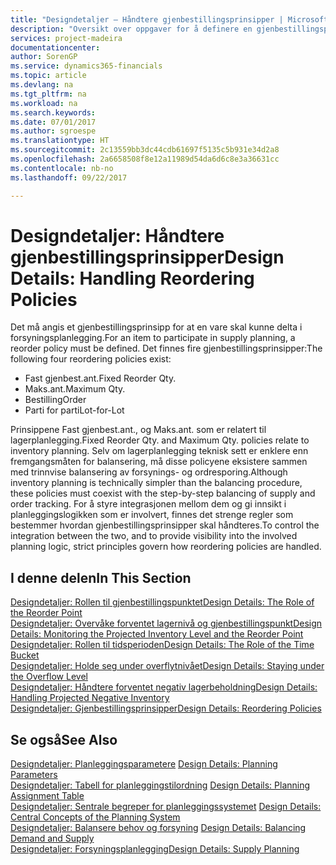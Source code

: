 ```yaml
---
title: "Designdetaljer – Håndtere gjenbestillingsprinsipper | Microsoft-dokumentasjon"
description: "Oversikt over oppgaver for å definere en gjenbestillingspolicy ved forsyningsplanlegging."
services: project-madeira
documentationcenter: 
author: SorenGP
ms.service: dynamics365-financials
ms.topic: article
ms.devlang: na
ms.tgt_pltfrm: na
ms.workload: na
ms.search.keywords: 
ms.date: 07/01/2017
ms.author: sgroespe
ms.translationtype: HT
ms.sourcegitcommit: 2c13559bb3dc44cdb61697f5135c5b931e34d2a8
ms.openlocfilehash: 2a6658508f8e12a11989d54da6d6c8e3a36631cc
ms.contentlocale: nb-no
ms.lasthandoff: 09/22/2017

---
```

# <a name="design-details-handling-reordering-policies"></a><span data-ttu-id="27cf0-103">Designdetaljer: Håndtere gjenbestillingsprinsipper</span><span class="sxs-lookup"><span data-stu-id="27cf0-103">Design Details: Handling Reordering Policies</span></span>
<span data-ttu-id="27cf0-104">Det må angis et gjenbestillingsprinsipp for at en vare skal kunne delta i forsyningsplanlegging.</span><span class="sxs-lookup"><span data-stu-id="27cf0-104">For an item to participate in supply planning, a reorder policy must be defined.</span></span> <span data-ttu-id="27cf0-105">Det finnes fire gjenbestillingsprinsipper:</span><span class="sxs-lookup"><span data-stu-id="27cf0-105">The following four reordering policies exist:</span></span>  
  
* <span data-ttu-id="27cf0-106">Fast gjenbest.ant.</span><span class="sxs-lookup"><span data-stu-id="27cf0-106">Fixed Reorder Qty.</span></span>  
* <span data-ttu-id="27cf0-107">Maks.ant.</span><span class="sxs-lookup"><span data-stu-id="27cf0-107">Maximum Qty.</span></span>  
* <span data-ttu-id="27cf0-108">Bestilling</span><span class="sxs-lookup"><span data-stu-id="27cf0-108">Order</span></span>  
* <span data-ttu-id="27cf0-109">Parti for parti</span><span class="sxs-lookup"><span data-stu-id="27cf0-109">Lot-for-Lot</span></span>  
  
<span data-ttu-id="27cf0-110">Prinsippene Fast gjenbest.ant., og Maks.ant. som er relatert til lagerplanlegging.</span><span class="sxs-lookup"><span data-stu-id="27cf0-110">Fixed Reorder Qty. and Maximum Qty. policies relate to inventory planning.</span></span> <span data-ttu-id="27cf0-111">Selv om lagerplanlegging teknisk sett er enklere enn fremgangsmåten for balansering, må disse policyene eksistere sammen med trinnvise balansering av forsynings- og ordresporing.</span><span class="sxs-lookup"><span data-stu-id="27cf0-111">Although inventory planning is technically simpler than the balancing procedure, these policies must coexist with the step-by-step balancing of supply and order tracking.</span></span> <span data-ttu-id="27cf0-112">For å styre integrasjonen mellom dem og gi innsikt i planleggingslogikken som er involvert, finnes det strenge regler som bestemmer hvordan gjenbestillingsprinsipper skal håndteres.</span><span class="sxs-lookup"><span data-stu-id="27cf0-112">To control the integration between the two, and to provide visibility into the involved planning logic, strict principles govern how reordering policies are handled.</span></span>  
  
## <a name="in-this-section"></a><span data-ttu-id="27cf0-113">I denne delen</span><span class="sxs-lookup"><span data-stu-id="27cf0-113">In This Section</span></span>  
[<span data-ttu-id="27cf0-114">Designdetaljer: Rollen til gjenbestillingspunktet</span><span class="sxs-lookup"><span data-stu-id="27cf0-114">Design Details: The Role of the Reorder Point</span></span>](design-details-the-role-of-the-reorder-point.md)  
[<span data-ttu-id="27cf0-115">Designdetaljer: Overvåke forventet lagernivå og gjenbestillingspunkt</span><span class="sxs-lookup"><span data-stu-id="27cf0-115">Design Details: Monitoring the Projected Inventory Level and the Reorder Point</span></span>](design-details-monitoring-the-projected-inventory-level-and-the-reorder-point.md)  
[<span data-ttu-id="27cf0-116">Designdetaljer: Rollen til tidsperioden</span><span class="sxs-lookup"><span data-stu-id="27cf0-116">Design Details: The Role of the Time Bucket</span></span>](design-details-the-role-of-the-time-bucket.md)  
[<span data-ttu-id="27cf0-117">Designdetaljer: Holde seg under overflytnivået</span><span class="sxs-lookup"><span data-stu-id="27cf0-117">Design Details: Staying under the Overflow Level</span></span>](design-details-staying-under-the-overflow-level.md)  
[<span data-ttu-id="27cf0-118">Designdetaljer: Håndtere forventet negativ lagerbeholdning</span><span class="sxs-lookup"><span data-stu-id="27cf0-118">Design Details: Handling Projected Negative Inventory</span></span>](design-details-handling-projected-negative-inventory.md)  
[<span data-ttu-id="27cf0-119">Designdetaljer: Gjenbestillingsprinsipper</span><span class="sxs-lookup"><span data-stu-id="27cf0-119">Design Details: Reordering Policies</span></span>](design-details-reordering-policies.md)  
  
## <a name="see-also"></a><span data-ttu-id="27cf0-120">Se også</span><span class="sxs-lookup"><span data-stu-id="27cf0-120">See Also</span></span>  
<span data-ttu-id="27cf0-121">[Designdetaljer: Planleggingsparametere](design-details-planning-parameters.md) </span><span class="sxs-lookup"><span data-stu-id="27cf0-121">[Design Details: Planning Parameters](design-details-planning-parameters.md) </span></span>  
<span data-ttu-id="27cf0-122">[Designdetaljer: Tabell for planleggingstilordning](design-details-planning-assignment-table.md) </span><span class="sxs-lookup"><span data-stu-id="27cf0-122">[Design Details: Planning Assignment Table](design-details-planning-assignment-table.md) </span></span>  
<span data-ttu-id="27cf0-123">[Designdetaljer: Sentrale begreper for planleggingssystemet](design-details-central-concepts-of-the-planning-system.md) </span><span class="sxs-lookup"><span data-stu-id="27cf0-123">[Design Details: Central Concepts of the Planning System](design-details-central-concepts-of-the-planning-system.md) </span></span>  
<span data-ttu-id="27cf0-124">[Designdetaljer: Balansere behov og forsyning](design-details-balancing-demand-and-supply.md) </span><span class="sxs-lookup"><span data-stu-id="27cf0-124">[Design Details: Balancing Demand and Supply](design-details-balancing-demand-and-supply.md) </span></span>  
[<span data-ttu-id="27cf0-125">Designdetaljer: Forsyningsplanlegging</span><span class="sxs-lookup"><span data-stu-id="27cf0-125">Design Details: Supply Planning</span></span>](design-details-supply-planning.md)
